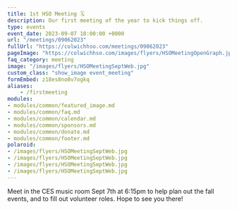 ```yaml
---
title: 1st HSO Meeting 🗓️
description: Our first meeting of the year to kick things off.
type: events
event_date: 2023-09-07 18:00:00 +0000
url: "/meetings/09062023"
fullUrl: "https://colwichhso.com/meetings/09062023"
pageImage: "https://colwichhso.com/images/flyers/HSOMeetingOpenGraph.jpg"
faq_category: meeting
image: "/images/flyers/HSOMeetingSeptWeb.jpg"
custom_class: "show_image event_meeting"
formEmbed: z18es8no0v7ogkq
aliases:
    - /firstmeeting
modules:
- modules/common/featured_image.md
- modules/common/faq.md
- modules/common/calendar.md
- modules/common/sponsors.md
- modules/common/donate.md
- modules/common/footer.md
polaroid: 
- /images/flyers/HSOMeetingSeptWeb.jpg
- /images/flyers/HSOMeetingSeptWeb.jpg
- /images/flyers/HSOMeetingSeptWeb.jpg
- /images/flyers/HSOMeetingSeptWeb.jpg
---
```

Meet in the CES music room Sept 7th at 6:15pm to help plan out the fall events, and to fill out volunteer roles. Hope to see you there!